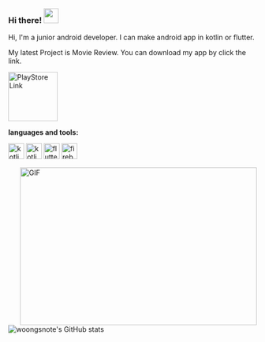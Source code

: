   ### Hi there! <img src="https://user-images.githubusercontent.com/42378118/110234147-e3259600-7f4e-11eb-95be-0c4047144dea.gif" width="30"><br>
  
  Hi, I'm a junior android developer. I can make android app in kotlin or flutter. 
  
 My latest Project is Movie Review. You can download my app by click the link.
  
  <a href="https://play.google.com/store/apps/details?id=com.woongsnote.mcb">
    <img alt="PlayStore Link" width="100px" src="https://www.vectorlogo.zone/logos/google_play/google_play-ar21.svg" />
  </a>
  

**languages and tools:**  

  <img src="https://www.vectorlogo.zone/logos/android/android-icon.svg" alt="kotlin" width="32" height="32"/> <img src="https://www.vectorlogo.zone/logos/kotlinlang/kotlinlang-icon.svg" alt="kotlin" width="32" height="32"/> <img src="https://www.vectorlogo.zone/logos/flutterio/flutterio-icon.svg" alt="flutter" width="32" height="32"/> <img src="https://www.vectorlogo.zone/logos/firebase/firebase-icon.svg" alt="firebase" width="32" height="32"/>

  
<img align="right" alt="GIF" src="https://github.com/abhisheknaiidu/abhisheknaiidu/blob/master/code.gif?raw=true" width="480" height="320" />

![woongsnote's GitHub stats](https://github-readme-stats.vercel.app/api?username=woongsnote&show_icons=true)
  
